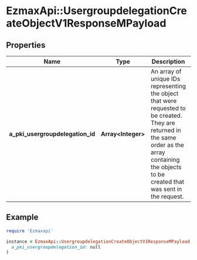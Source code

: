# EzmaxApi::UsergroupdelegationCreateObjectV1ResponseMPayload

## Properties

| Name | Type | Description | Notes |
| ---- | ---- | ----------- | ----- |
| **a_pki_usergroupdelegation_id** | **Array&lt;Integer&gt;** | An array of unique IDs representing the object that were requested to be created.  They are returned in the same order as the array containing the objects to be created that was sent in the request. |  |

## Example

```ruby
require 'Ezmaxapi'

instance = EzmaxApi::UsergroupdelegationCreateObjectV1ResponseMPayload.new(
  a_pki_usergroupdelegation_id: null
)
```

